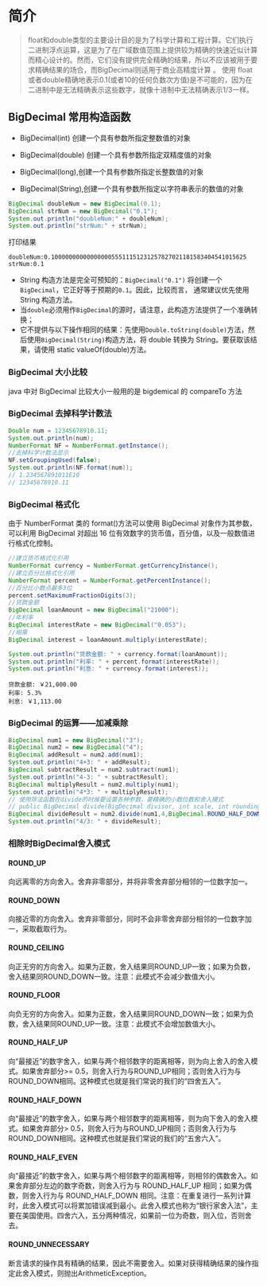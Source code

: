 # 简介

> float和double类型的主要设计目的是为了科学计算和工程计算。它们执行二进制浮点运算，这是为了在广域数值范围上提供较为精确的快速近似计算而精心设计的。然而，它们没有提供完全精确的结果，所以不应该被用于要求精确结果的场合，而BigDecimal则适用于商业高精度计算 。
> 使用 float或者double精确地表示0.1(或者10的任何负数次方值)是不可能的，因为在二进制中是无法精确表示这些数字，就像十进制中无法精确表示1/3一样。

## BigDecimal 常用构造函数

- BigDecimal(int)
  创建一个具有参数所指定整数值的对象

- BigDecimal(double)
  创建一个具有参数所指定双精度值的对象
- BigDecimal(long),创建一个具有参数所指定长整数值的对象
- BigDecimal(String),创建一个具有参数所指定以字符串表示的数值的对象

```java
BigDecimal doubleNum = new BigDecimal(0.1);
BigDecimal strNum = new BigDecimal("0.1");
System.out.println("doubleNum:" + doubleNum);
System.out.println("strNum:" + strNum);
```

打印结果

```log
doubleNum:0.1000000000000000055511151231257827021181583404541015625
strNum:0.1
```

- String 构造方法是完全可预知的：`BigDecimal("0.1")` 将创建一个 `BigDecimal`，它正好等于预期的`0.1`。因此，比较而言， 通常建议优先使用 String 构造方法。
- 当`double`必须用作`BigDecimal`的源时，请注意，此构造方法提供了一个准确转换；
- 它不提供与以下操作相同的结果：先使用`Double.toString(double)`方法，然后使用`BigDecimal(String)`构造方法，将 double 转换为 String。要获取该结果，请使用 static valueOf(double)方法。

### BigDecimal 大小比较

java 中对 BigDecimal 比较大小一般用的是 bigdemical 的 compareTo 方法

### BigDecimal 去掉科学计数法

```java
Double num = 12345678910.11;
System.out.println(num);
NumberFormat NF = NumberFormat.getInstance();
//去掉科学计数法显示
NF.setGroupingUsed(false);
System.out.println(NF.format(num));
// 1.234567891011E10
// 12345678910.11
```

### BigDecimal 格式化

由于 NumberFormat 类的 format()方法可以使用 BigDecimal 对象作为其参数，可以利用 BigDecimal 对超出 16 位有效数字的货币值，百分值，以及一般数值进行格式化控制。

```java
//建立货币格式化引用
NumberFormat currency = NumberFormat.getCurrencyInstance();
//建立百分比格式化引用
NumberFormat percent = NumberFormat.getPercentInstance();
//百分比小数点最多3位
percent.setMaximumFractionDigits(3);
//贷款金额
BigDecimal loanAmount = new BigDecimal("21000");
//年利率
BigDecimal interestRate = new BigDecimal("0.053");
//相乘
BigDecimal interest = loanAmount.multiply(interestRate);

System.out.println("贷款金额: " + currency.format(loanAmount));
System.out.println("利率: " + percent.format(interestRate));
System.out.println("利息: " + currency.format(interest));
```

```log
贷款金额: ￥21,000.00
利率: 5.3%
利息: ￥1,113.00
```

### BigDecimal 的运算——加减乘除

```java
BigDecimal num1 = new BigDecimal("3");
BigDecimal num2 = new BigDecimal("4");
BigDecimal addResult = num2.add(num1);
System.out.println("4+3: " + addResult);
BigDecimal subtractResult = num2.subtract(num1);
System.out.println("4-3: " + subtractResult);
BigDecimal multiplyResult = num2.multiply(num1);
System.out.println("4*3: " + multiplyResult);
// 使用除法函数在divide的时候要设置各种参数，要精确的小数位数和舍入模式
// public BigDecimal divide(BigDecimal divisor, int scale, int roundingMode)
BigDecimal divideResult = num2.divide(num1,4,BigDecimal.ROUND_HALF_DOWN);
System.out.println("4/3: " + divideResult);
```

### 相除时BigDecimal舍入模式

#### ROUND_UP

向远离零的方向舍入。舍弃非零部分，并将非零舍弃部分相邻的一位数字加一。

#### ROUND_DOWN

向接近零的方向舍入。舍弃非零部分，同时不会非零舍弃部分相邻的一位数字加一，采取截取行为。

#### ROUND_CEILING

向正无穷的方向舍入。如果为正数，舍入结果同ROUND_UP一致；如果为负数，舍入结果同ROUND_DOWN一致。注意：此模式不会减少数值大小。

#### ROUND_FLOOR

向负无穷的方向舍入。如果为正数，舍入结果同ROUND_DOWN一致；如果为负数，舍入结果同ROUND_UP一致。注意：此模式不会增加数值大小。

#### ROUND_HALF_UP

向“最接近”的数字舍入，如果与两个相邻数字的距离相等，则为向上舍入的舍入模式。如果舍弃部分>= 0.5，则舍入行为与ROUND_UP相同；否则舍入行为与ROUND_DOWN相同。这种模式也就是我们常说的我们的“四舍五入”。

#### ROUND_HALF_DOWN

向“最接近”的数字舍入，如果与两个相邻数字的距离相等，则为向下舍入的舍入模式。如果舍弃部分> 0.5，则舍入行为与ROUND_UP相同；否则舍入行为与ROUND_DOWN相同。这种模式也就是我们常说的我们的“五舍六入”。

#### ROUND_HALF_EVEN

向“最接近”的数字舍入，如果与两个相邻数字的距离相等，则相邻的偶数舍入。如果舍弃部分左边的数字奇数，则舍入行为与 ROUND_HALF_UP 相同；如果为偶数，则舍入行为与 ROUND_HALF_DOWN 相同。注意：在重复进行一系列计算时，此舍入模式可以将累加错误减到最小。此舍入模式也称为“银行家舍入法”，主要在美国使用。四舍六入，五分两种情况，如果前一位为奇数，则入位，否则舍去。

#### ROUND_UNNECESSARY

断言请求的操作具有精确的结果，因此不需要舍入。如果对获得精确结果的操作指定此舍入模式，则抛出ArithmeticException。

